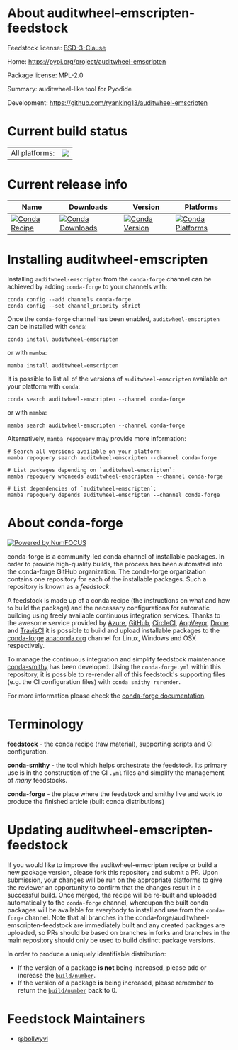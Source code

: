 About auditwheel-emscripten-feedstock
=====================================

Feedstock license: [BSD-3-Clause](https://github.com/conda-forge/auditwheel-emscripten-feedstock/blob/main/LICENSE.txt)

Home: https://pypi.org/project/auditwheel-emscripten

Package license: MPL-2.0

Summary: auditwheel-like tool for Pyodide

Development: https://github.com/ryanking13/auditwheel-emscripten

Current build status
====================


<table><tr><td>All platforms:</td>
    <td>
      <a href="https://dev.azure.com/conda-forge/feedstock-builds/_build/latest?definitionId=18682&branchName=main">
        <img src="https://dev.azure.com/conda-forge/feedstock-builds/_apis/build/status/auditwheel-emscripten-feedstock?branchName=main">
      </a>
    </td>
  </tr>
</table>

Current release info
====================

| Name | Downloads | Version | Platforms |
| --- | --- | --- | --- |
| [![Conda Recipe](https://img.shields.io/badge/recipe-auditwheel--emscripten-green.svg)](https://anaconda.org/conda-forge/auditwheel-emscripten) | [![Conda Downloads](https://img.shields.io/conda/dn/conda-forge/auditwheel-emscripten.svg)](https://anaconda.org/conda-forge/auditwheel-emscripten) | [![Conda Version](https://img.shields.io/conda/vn/conda-forge/auditwheel-emscripten.svg)](https://anaconda.org/conda-forge/auditwheel-emscripten) | [![Conda Platforms](https://img.shields.io/conda/pn/conda-forge/auditwheel-emscripten.svg)](https://anaconda.org/conda-forge/auditwheel-emscripten) |

Installing auditwheel-emscripten
================================

Installing `auditwheel-emscripten` from the `conda-forge` channel can be achieved by adding `conda-forge` to your channels with:

```
conda config --add channels conda-forge
conda config --set channel_priority strict
```

Once the `conda-forge` channel has been enabled, `auditwheel-emscripten` can be installed with `conda`:

```
conda install auditwheel-emscripten
```

or with `mamba`:

```
mamba install auditwheel-emscripten
```

It is possible to list all of the versions of `auditwheel-emscripten` available on your platform with `conda`:

```
conda search auditwheel-emscripten --channel conda-forge
```

or with `mamba`:

```
mamba search auditwheel-emscripten --channel conda-forge
```

Alternatively, `mamba repoquery` may provide more information:

```
# Search all versions available on your platform:
mamba repoquery search auditwheel-emscripten --channel conda-forge

# List packages depending on `auditwheel-emscripten`:
mamba repoquery whoneeds auditwheel-emscripten --channel conda-forge

# List dependencies of `auditwheel-emscripten`:
mamba repoquery depends auditwheel-emscripten --channel conda-forge
```


About conda-forge
=================

[![Powered by
NumFOCUS](https://img.shields.io/badge/powered%20by-NumFOCUS-orange.svg?style=flat&colorA=E1523D&colorB=007D8A)](https://numfocus.org)

conda-forge is a community-led conda channel of installable packages.
In order to provide high-quality builds, the process has been automated into the
conda-forge GitHub organization. The conda-forge organization contains one repository
for each of the installable packages. Such a repository is known as a *feedstock*.

A feedstock is made up of a conda recipe (the instructions on what and how to build
the package) and the necessary configurations for automatic building using freely
available continuous integration services. Thanks to the awesome service provided by
[Azure](https://azure.microsoft.com/en-us/services/devops/), [GitHub](https://github.com/),
[CircleCI](https://circleci.com/), [AppVeyor](https://www.appveyor.com/),
[Drone](https://cloud.drone.io/welcome), and [TravisCI](https://travis-ci.com/)
it is possible to build and upload installable packages to the
[conda-forge](https://anaconda.org/conda-forge) [anaconda.org](https://anaconda.org/)
channel for Linux, Windows and OSX respectively.

To manage the continuous integration and simplify feedstock maintenance
[conda-smithy](https://github.com/conda-forge/conda-smithy) has been developed.
Using the ``conda-forge.yml`` within this repository, it is possible to re-render all of
this feedstock's supporting files (e.g. the CI configuration files) with ``conda smithy rerender``.

For more information please check the [conda-forge documentation](https://conda-forge.org/docs/).

Terminology
===========

**feedstock** - the conda recipe (raw material), supporting scripts and CI configuration.

**conda-smithy** - the tool which helps orchestrate the feedstock.
                   Its primary use is in the construction of the CI ``.yml`` files
                   and simplify the management of *many* feedstocks.

**conda-forge** - the place where the feedstock and smithy live and work to
                  produce the finished article (built conda distributions)


Updating auditwheel-emscripten-feedstock
========================================

If you would like to improve the auditwheel-emscripten recipe or build a new
package version, please fork this repository and submit a PR. Upon submission,
your changes will be run on the appropriate platforms to give the reviewer an
opportunity to confirm that the changes result in a successful build. Once
merged, the recipe will be re-built and uploaded automatically to the
`conda-forge` channel, whereupon the built conda packages will be available for
everybody to install and use from the `conda-forge` channel.
Note that all branches in the conda-forge/auditwheel-emscripten-feedstock are
immediately built and any created packages are uploaded, so PRs should be based
on branches in forks and branches in the main repository should only be used to
build distinct package versions.

In order to produce a uniquely identifiable distribution:
 * If the version of a package **is not** being increased, please add or increase
   the [``build/number``](https://docs.conda.io/projects/conda-build/en/latest/resources/define-metadata.html#build-number-and-string).
 * If the version of a package **is** being increased, please remember to return
   the [``build/number``](https://docs.conda.io/projects/conda-build/en/latest/resources/define-metadata.html#build-number-and-string)
   back to 0.

Feedstock Maintainers
=====================

* [@bollwyvl](https://github.com/bollwyvl/)


